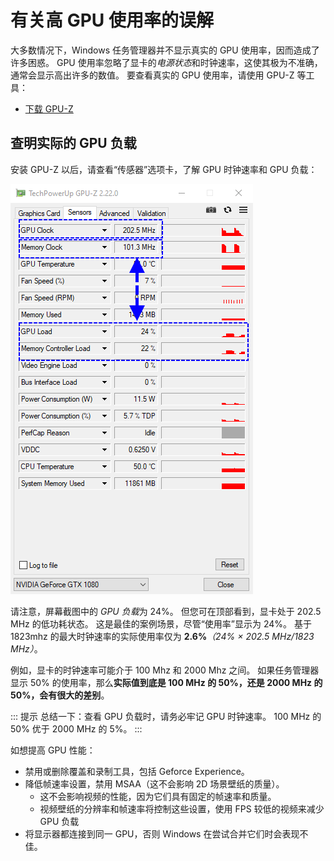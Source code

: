 # 有关高 GPU 使用率的误解

大多数情况下，Windows 任务管理器并不显示真实的 GPU 使用率，因而造成了许多困惑。 GPU 使用率忽略了显卡的*电源状态*和时钟速率，这使其极为不准确，通常会显示高出许多的数值。 要查看真实的 GPU 使用率，请使用 GPU-Z 等工具：

* [下载 GPU-Z](https://www.techpowerup.com/gpuz/)

## 查明实际的 GPU 负载

安装 GPU-Z 以后，请查看“传感器”选项卡，了解 GPU 时钟速率和 GPU 负载：

![真实 GPU 使用率](./gpuz.png)

请注意，屏幕截图中的 *GPU 负载*为 24%。 但您可在顶部看到，显卡处于 202.5 MHz 的低功耗状态。 这是最佳的案例场景，尽管“使用率”显示为 24%。 基于 1823mhz 的最大时钟速率的实际使用率仅为 **2.6%***（24% × 202.5 MHz/1823 MHz）*。

例如，显卡的时钟速率可能介于 100 Mhz 和 2000 Mhz 之间。 如果任务管理器显示 50% 的使用率，那么**实际值到底是 100 MHz 的 50%，还是 2000 MHz 的 50%，会有很大的差别**。

::: 提示 总结一下：查看 GPU 负载时，请务必牢记 GPU 时钟速率。 100 MHz 的 50% 优于 2000 MHz 的 5%。 :::

如想提高 GPU 性能：

* 禁用或删除覆盖和录制工具，包括 Geforce Experience。
* 降低帧速率设置，禁用 MSAA（这不会影响 2D 场景壁纸的质量）。
    * 这不会影响视频的性能，因为它们具有固定的帧速率和质量。
    * 视频壁纸的分辨率和帧速率将控制这些设置，使用 FPS 较低的视频来减少 GPU 负载
* 将显示器都连接到同一 GPU，否则 Windows 在尝试合并它们时会表现不佳。